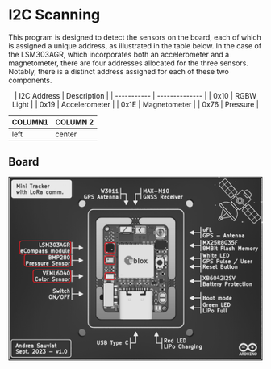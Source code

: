 # I2C Scanning

This program is designed to detect the sensors on the board, each of which is assigned a unique address, as illustrated in the table below. In the case of the LSM303AGR, which incorporates both an accelerometer and a magnetometer, there are four addresses allocated for the three sensors. Notably, there is a distinct address assigned for each of these two components.

<div align="center">
| I2C Address | Description    |
| ----------- | -------------- |
| 0x10        | RGBW Light     |
| 0x19        | Accelerometer  |
| 0x1E        | Magnetometer   |
| 0x76        | Pressure       |
</div>

<div align="center">

COLUMN1 | COLUMN 2 
--- | ---
left | center 
</div>


## Board
![KiCad 3D View Front](/0_GitBook/Images/Kicad_3DViewFront_BnW_Sensors.png)
